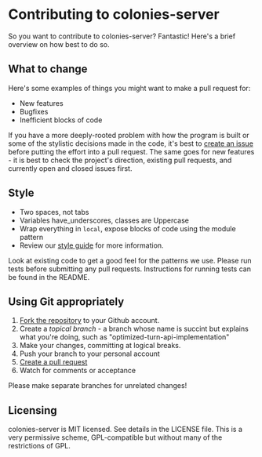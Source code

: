 Contributing to colonies-server
===============================

So you want to contribute to colonies-server? Fantastic! Here's a brief overview on
how best to do so.

## What to change

Here's some examples of things you might want to make a pull request for:

* New features
* Bugfixes
* Inefficient blocks of code

If you have a more deeply-rooted problem with how the program is built or some
of the stylistic decisions made in the code, it's best to
[create an issue](https://github.com/Olivine-Labs/colonies-server/issues) before putting
the effort into a pull request. The same goes for new features - it is
best to check the project's direction, existing pull requests, and currently open
and closed issues first.

## Style

* Two spaces, not tabs
* Variables have_underscores, classes are Uppercase
* Wrap everything in `local`, expose blocks of code using the module pattern
* Review our [style guide](https://github.com/Olivine-Labs/lua-style-guide) for
  more information.

Look at existing code to get a good feel for the patterns we use. Please run
tests before submitting any pull requests. Instructions for running tests can
be found in the README.

## Using Git appropriately

1. [Fork the repository](https://github.com/Olivine-Labs/colonies-server/fork_select) to
  your Github account.
2. Create a *topical branch* - a branch whose name is succint but explains what
  you're doing, such as "optimized-turn-api-implementation"
3. Make your changes, committing at logical breaks.
4. Push your branch to your personal account
5. [Create a pull request](https://help.github.com/articles/using-pull-requests)
6. Watch for comments or acceptance

Please make separate branches for unrelated changes!

## Licensing

colonies-server is MIT licensed. See details in the LICENSE file. This is a very permissive
scheme, GPL-compatible but without many of the restrictions of GPL.

